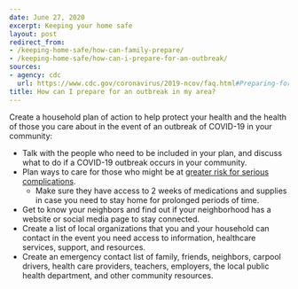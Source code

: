 ```yaml
---
date: June 27, 2020
excerpt: Keeping your home safe
layout: post
redirect_from:
- /keeping-home-safe/how-can-family-prepare/
- /keeping-home-safe/how-can-i-prepare-for-an-outbreak/
sources:
- agency: cdc
  url: https://www.cdc.gov/coronavirus/2019-ncov/faq.html#Preparing-for-an-Outbreak
title: How can I prepare for an outbreak in my area?
---
```


Create a household plan of action to help protect your health and the health of those you care about in the event of an outbreak of COVID-19 in your community:

- Talk with the people who need to be included in your plan, and discuss what to do if a COVID-19 outbreak occurs in your community.
- Plan ways to care for those who might be at [greater risk for serious complications](https://www.cdc.gov/coronavirus/2019-ncov/need-extra-precautions/index.html).
  - Make sure they have access to 2 weeks of medications and supplies in case you need to stay home for prolonged periods of time.
- Get to know your neighbors and find out if your neighborhood has a website or social media page to stay connected.
- Create a list of local organizations that you and your household can contact in the event you need access to information, healthcare services, support, and resources.
- Create an emergency contact list of family, friends, neighbors, carpool drivers, health care providers, teachers, employers, the local public health department, and other community resources.